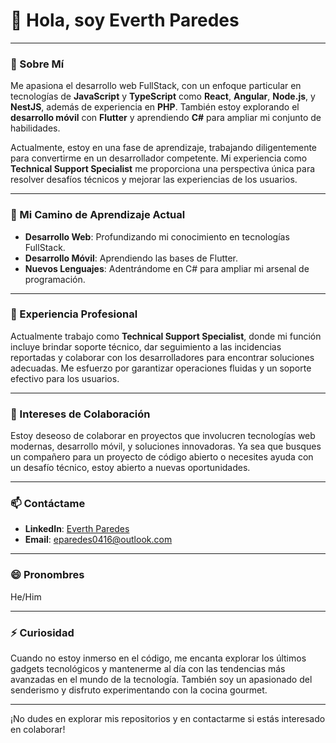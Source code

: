 # 👋 Hola, soy Everth Paredes

---

### 👀 Sobre Mí
Me apasiona el desarrollo web FullStack, con un enfoque particular en tecnologías de **JavaScript** y **TypeScript** como **React**, **Angular**, **Node.js**, y **NestJS**, además de experiencia en **PHP**. También estoy explorando el **desarrollo móvil** con **Flutter** y aprendiendo **C#** para ampliar mi conjunto de habilidades.

Actualmente, estoy en una fase de aprendizaje, trabajando diligentemente para convertirme en un desarrollador competente. Mi experiencia como **Technical Support Specialist** me proporciona una perspectiva única para resolver desafíos técnicos y mejorar las experiencias de los usuarios.

---

### 🌱 Mi Camino de Aprendizaje Actual
- **Desarrollo Web**: Profundizando mi conocimiento en tecnologías FullStack.
- **Desarrollo Móvil**: Aprendiendo las bases de Flutter.
- **Nuevos Lenguajes**: Adentrándome en C# para ampliar mi arsenal de programación.

---

### 💼 Experiencia Profesional
Actualmente trabajo como **Technical Support Specialist**, donde mi función incluye brindar soporte técnico, dar seguimiento a las incidencias reportadas y colaborar con los desarrolladores para encontrar soluciones adecuadas. Me esfuerzo por garantizar operaciones fluidas y un soporte efectivo para los usuarios.

---

### 💞️ Intereses de Colaboración
Estoy deseoso de colaborar en proyectos que involucren tecnologías web modernas, desarrollo móvil, y soluciones innovadoras. Ya sea que busques un compañero para un proyecto de código abierto o necesites ayuda con un desafío técnico, estoy abierto a nuevas oportunidades.

---

### 📫 Contáctame
- **LinkedIn**: [Everth Paredes](https://www.linkedin.com/in/everth-paredes-perez/)
- **Email**: [eparedes0416@outlook.com](mailto:eparedes0416@outlook.com)

---

### 😄 Pronombres
He/Him

---

### ⚡ Curiosidad
Cuando no estoy inmerso en el código, me encanta explorar los últimos gadgets tecnológicos y mantenerme al día con las tendencias más avanzadas en el mundo de la tecnología. También soy un apasionado del senderismo y disfruto experimentando con la cocina gourmet.

---

¡No dudes en explorar mis repositorios y en contactarme si estás interesado en colaborar!

<!---
epe0416/epe0416 is a ✨ special ✨ repository because its `README.md` (this file) appears on your GitHub profile.
You can click the Preview link to take a look at your changes.
--->
